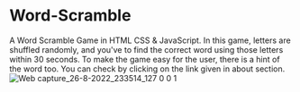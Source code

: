 # Word-Scramble
A  Word Scramble Game in HTML CSS & JavaScript. In this game, letters are shuffled randomly, and you've to find the correct word using those letters within 30 seconds. To make the game easy for the user, there is a hint of the word too.
You can check by clicking on the link given in about section.
![Web capture_26-8-2022_233514_127 0 0 1](https://user-images.githubusercontent.com/106222706/187020056-17e910cc-550f-4ea2-a1a4-698c081ce4c3.jpeg)
